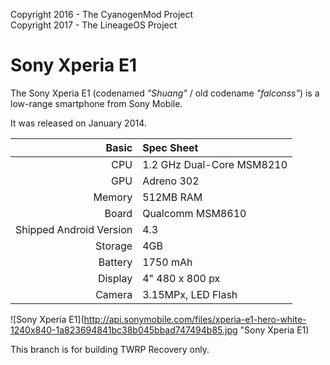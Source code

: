 Copyright 2016 - The CyanogenMod Project  
Copyright 2017 - The LineageOS Project  

Sony Xperia E1
==============

The Sony Xperia E1 (codenamed _"Shuang"_ / old codename _"falconss"_) is a low-range smartphone from Sony Mobile.

It was released on January 2014.


Basic   | Spec Sheet
-------:|:-------------------------
CPU     | 1.2 GHz Dual-Core MSM8210
GPU     | Adreno 302
Memory  | 512MB RAM
Board   | Qualcomm MSM8610
Shipped Android Version | 4.3
Storage | 4GB
Battery | 1750 mAh
Display | 4" 480 x 800 px
Camera  | 3.15MPx, LED Flash

![Sony Xperia E1](http://api.sonymobile.com/files/xperia-e1-hero-white-1240x840-1a823694841bc38b045bbad747494b85.jpg "Sony Xperia E1)

This branch is for building TWRP Recovery only.
